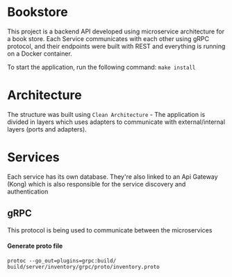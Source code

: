 # Bookstore
This project is a backend API developed using microservice architecture for a book store. Each Service communicates with each other using gRPC protocol, and their endpoints were built with REST and everything is running on a Docker container.

To start the application, run the following command:
``make install``

# Architecture
The structure was built using ``Clean Architecture`` - The application is divided in layers which uses adapters to communicate with external/internal layers (ports and adapters).

# Services
Each service has its own database. They're also linked to an Api Gateway (Kong) which is also responsible for the service discovery and authentication

## gRPC
This protocol is being used to communicate between the microservices
#### Generate proto file
```protoc --go_out=plugins=grpc:build/ build/server/inventory/grpc/proto/inventory.proto```